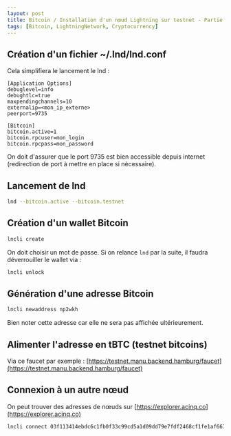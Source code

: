 ```yaml
---
layout: post
title: Bitcoin / Installation d'un nœud Lightning sur testnet - Partie 2
tags: [Bitcoin, LightningNetwork, Cryptocurrency]
---
```


## Création d'un fichier ~/.lnd/lnd.conf

Cela simplifiera le lancement le lnd :

```text
[Application Options]
debuglevel=info
debughtlc=true
maxpendingchannels=10
externalip=<mon_ip_externe>
peerport=9735

[Bitcoin]
bitcoin.active=1
bitcoin.rpcuser=mon_login
bitcoin.rpcpass=mon_password
```

On doit d'assurer que le port 9735 est bien accessible depuis internet (redirection de port à mettre en place si nécessaire).

## Lancement de lnd

```bash
lnd --bitcoin.active --bitcoin.testnet
```

## Création d'un wallet Bitcoin

```bash
lncli create
```

On doit choisir un mot de passe. Si on relance `lnd` par la suite, il faudra déverrouiller le wallet via :

```bash
lncli unlock
```

## Génération d'une adresse Bitcoin

```bash
lncli newaddress np2wkh
```

Bien noter cette adresse car elle ne sera pas affichée ultérieurement.

## Alimenter l'adresse en tBTC (testnet bitcoins)

Via ce faucet par exemple : [https://testnet.manu.backend.hamburg/faucet](https://testnet.manu.backend.hamburg/faucet)

## Connexion à un autre nœud

On peut trouver des adresses de nœuds sur [https://explorer.acinq.co](https://explorer.acinq.co)

```bash
lncli connect 03f113414ebdc6c1fb0f33c99cd5a1d09dd79e7fdf2468cf1fe1af6674361695d2@51.15.213.104:9735
```
